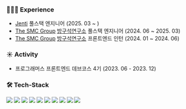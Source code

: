 ### 🧑🏻‍💻 Experience
- [Jenti](https://jenti.ai/) 풀스택 엔지니어 (2025. 03 ~ )
- [The SMC Group](https://thesmc.co.kr) [방구석연구소](https://www.banggooso.com) 풀스택 엔지니어 (2024. 06 ~ 2025. 03)
- [The SMC Group](https://thesmc.co.kr) [방구석연구소](https://www.banggooso.com) 프론트엔드 인턴 (2024. 01 ~ 2024. 06)

### ☀️ Activity
- 프로그래머스 프론트엔드 데브코스 4기 (2023. 06 - 2023. 12)

### 🛠 Tech-Stack
<div style={display: flex}>
  <img src="https://img.shields.io/badge/JavaScript-F7DF1E?style=flat-badge&logo=JavaScript&logoColor=white"/>
  <img src="https://img.shields.io/badge/Typescript-3178C6?style=flat-badge&amp;logo=Typescript&amp;logoColor=white">
  <img src="https://img.shields.io/badge/React-61DAFB?style=flat-badge&logo=React&logoColor=white"/>
  <img src="https://img.shields.io/badge/Next.js-000000?style=flat-badge&amp;logo=Next.js&amp;logoColor=white">
  <img src="https://img.shields.io/badge/PHP-777BB4?style=flat-badge&logo=PHP&logoColor=white"/>
  <img src="https://img.shields.io/badge/Docker-2496ED?style=flat-badge&logo=Docker&logoColor=white"/>
  <img src="https://img.shields.io/badge/MySQL-4479A1?style=flat-badge&amp;logo=MySQL&amp;logoColor=white">
  <img src="https://img.shields.io/badge/Tailwind CSS-06B6D4?style=flat-badge&amp;logo=Tailwind CSS&amp;logoColor=white">
  <img src="https://img.shields.io/badge/Git-F05032?style=flat-badge&amp;logo=git&amp;logoColor=white">
  <img src="https://img.shields.io/badge/FastAPI-009688?style=flat-badge&logo=fastapi&logoColor=white">
</div>
